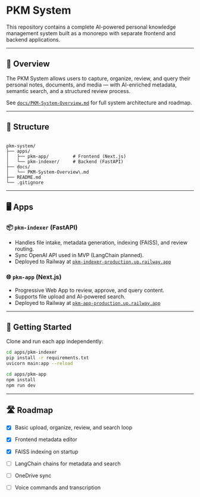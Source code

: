# PKM System

This repository contains a complete AI-powered personal knowledge management system built as a monorepo with separate frontend and backend applications.

---

## 🧠 Overview

The PKM System allows users to capture, organize, review, and query their personal notes, documents, and media — with AI-enriched metadata, semantic search, and a structured review process.

See [`docs/PKM-System-Overview.md`](docs/PKM-System-Overview.md) for full system architecture and roadmap.

---

## 📁 Structure

```

pkm-system/
├── apps/
│   ├── pkm-app/         # Frontend (Next.js)
│   └── pkm-indexer/     # Backend (FastAPI)
├── docs/
│   └── PKM-System-Overview\.md
├── README.md
└── .gitignore

````

---

## 🖥 Apps

### 📦 `pkm-indexer` (FastAPI)

- Handles file intake, metadata generation, indexing (FAISS), and review routing.
- Sync OpenAI API used in MVP (LangChain planned).
- Deployed to Railway at [`pkm-indexer-production.up.railway.app`](https://pkm-indexer-production.up.railway.app)

### 🌐 `pkm-app` (Next.js)

- Progressive Web App to review, approve, and query content.
- Supports file upload and AI-powered search.
- Deployed to Railway at [`pkm-app-production.up.railway.app`](https://pkm-app-production.up.railway.app)

---

## 🚀 Getting Started

Clone and run each app independently:

```bash
cd apps/pkm-indexer
pip install -r requirements.txt
uvicorn main:app --reload

cd apps/pkm-app
npm install
npm run dev
````

---

## 🛣️ Roadmap

* [x] Basic upload, organize, review, and search loop
* [x] Frontend metadata editor
* [x] FAISS indexing on startup
* [ ] LangChain chains for metadata and search
* [ ] OneDrive sync
* [ ] Voice commands and transcription


